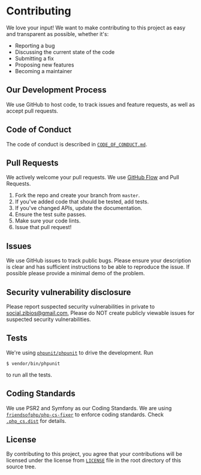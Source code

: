 # Contributing
We love your input! We want to make contributing to this project as easy and transparent as possible, whether it's:

- Reporting a bug
- Discussing the current state of the code
- Submitting a fix
- Proposing new features
- Becoming a maintainer

## Our Development Process
We use GitHub to host code, to track issues and feature requests, as well as accept pull requests.

## Code of Conduct
The code of conduct is described in [`CODE_OF_CONDUCT.md`](CODE_OF_CONDUCT.md).

## Pull Requests
We actively welcome your pull requests.
We use [GitHub Flow](https://guides.github.com/introduction/flow/index.html) and Pull Requests.

1. Fork the repo and create your branch from `master`.
2. If you've added code that should be tested, add tests.
3. If you've changed APIs, update the documentation.
4. Ensure the test suite passes.
5. Make sure your code lints.
6. Issue that pull request!

## Issues
We use GitHub issues to track public bugs. Please ensure your description is
clear and has sufficient instructions to be able to reproduce the issue.
If possible please provide a minimal demo of the problem.

## Security vulnerability disclosure
Please report suspected security vulnerabilities in private to social.zibios@gmail.com, 
Please do NOT create publicly viewable issues for suspected security vulnerabilities.

## Tests

We're using [`phpunit/phpunit`](https://github.com/sebastianbergmann/phpunit) 
to drive the development. Run

```
$ vendor/bin/phpunit
```

to run all the tests.

## Coding Standards

We use PSR2 and Symfony as our Coding Standards.
We are using [`friendsofphp/php-cs-fixer`](https://github.com/FriendsOfPHP/PHP-CS-Fixer) 
to enforce coding standards. Check [`.php_cs.dist`](.php_cs.dist) for details.

## License
By contributing to this project, you agree that your contributions will be licensed under the 
license from [`LICENSE`](LICENSE) file in the root directory of this source tree.
